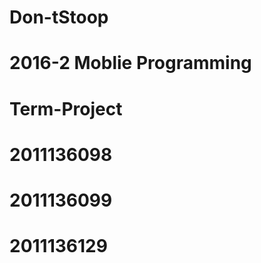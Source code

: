 # Don-tStoop

# 2016-2 Moblie Programming 

# Term-Project

# 2011136098
# 2011136099
# 2011136129

